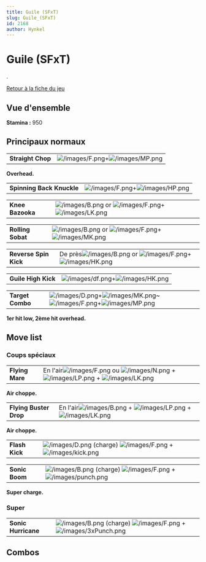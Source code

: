 ```yaml
---
title: Guile (SFxT)
slug: Guile_(SFxT)
id: 2168
author: Hynkel
---
```


# Guile (SFxT)

.

[Retour à la fiche du jeu](Street_Fighter_x_Tekken "wikilink")

## Vue d'ensemble

**Stamina :** 950

## Principaux normaux

|                   |                                                                         |
|-------------------|-------------------------------------------------------------------------|
| **Straight Chop** | ![](/images/F.png "/images/F.png")+![](/images/MP.png "/images/MP.png") |

**Overhead.**

|                           |                                                                         |
|---------------------------|-------------------------------------------------------------------------|
| **Spinning Back Knuckle** | ![](/images/F.png "/images/F.png")+![](/images/HP.png "/images/HP.png") |

|                  |                                                                                                               |
|------------------|---------------------------------------------------------------------------------------------------------------|
| **Knee Bazooka** | ![](/images/B.png "/images/B.png") or ![](/images/F.png "/images/F.png")+![](/images/LK.png "/images/LK.png") |

|                   |                                                                                                               |
|-------------------|---------------------------------------------------------------------------------------------------------------|
| **Rolling Sobat** | ![](/images/B.png "/images/B.png") or ![](/images/F.png "/images/F.png")+![](/images/MK.png "/images/MK.png") |

|                       |                                                                                                                      |
|-----------------------|----------------------------------------------------------------------------------------------------------------------|
| **Reverse Spin Kick** | De près![](/images/B.png "/images/B.png") or ![](/images/F.png "/images/F.png")+![](/images/HK.png "/images/HK.png") |

|                     |                                                                           |
|---------------------|---------------------------------------------------------------------------|
| **Guile High Kick** | ![](/images/df.png "/images/df.png")+![](/images/HK.png "/images/HK.png") |

|                  |                                                                                                                                                  |
|------------------|--------------------------------------------------------------------------------------------------------------------------------------------------|
| **Target Combo** | ![](/images/D.png "/images/D.png")+![](/images/MK.png "/images/MK.png")\~![](/images/F.png "/images/F.png")+![](/images/MP.png "/images/MP.png") |

**1er hit low, 2ème hit overhead.**

## Move list

### Coups spéciaux

|                 |                                                                                                                                                                |
|-----------------|----------------------------------------------------------------------------------------------------------------------------------------------------------------|
| **Flying Mare** | En l'air![](/images/F.png "/images/F.png") ou ![](/images/N.png "/images/N.png") + ![](/images/LP.png "/images/LP.png") + ![](/images/LK.png "/images/LK.png") |

**Air choppe.**

|                        |                                                                                                                          |
|------------------------|--------------------------------------------------------------------------------------------------------------------------|
| **Flying Buster Drop** | En l'air![](/images/B.png "/images/B.png") + ![](/images/LP.png "/images/LP.png") + ![](/images/LK.png "/images/LK.png") |

**Air choppe.**

|                |                                                                                                                           |
|----------------|---------------------------------------------------------------------------------------------------------------------------|
| **Flash Kick** | ![](/images/D.png "/images/D.png") (charge) ![](/images/F.png "/images/F.png") + ![](/images/kick.png "/images/kick.png") |

|                |                                                                                                                             |
|----------------|-----------------------------------------------------------------------------------------------------------------------------|
| **Sonic Boom** | ![](/images/B.png "/images/B.png") (charge) ![](/images/F.png "/images/F.png") + ![](/images/punch.png "/images/punch.png") |

**Super charge.**

### Super

|                     |                                                                                                                                 |
|---------------------|---------------------------------------------------------------------------------------------------------------------------------|
| **Sonic Hurricane** | ![](/images/B.png "/images/B.png") (charge) ![](/images/F.png "/images/F.png") + ![](/images/3xPunch.png "/images/3xPunch.png") |

## Combos
